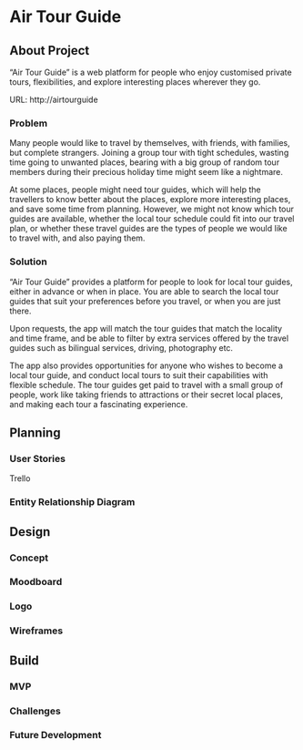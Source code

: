 # Air Tour Guide #
## About Project
“Air Tour Guide” is a web platform for people who enjoy customised private tours, flexibilities, and explore interesting places wherever they go.

URL: http://airtourguide

### Problem
Many people would like to travel by themselves, with friends, with families, but complete strangers. Joining a group tour with tight schedules, wasting time going to unwanted places, bearing with a big group of random tour members during their precious holiday time might seem like a nightmare.

At some places, people might need tour guides, which will help the travellers to know better about the places, explore more interesting places, and save some time from planning. However, we might not know which tour guides are available, whether the local tour schedule could fit into our travel plan, or whether these travel guides are the types of people we would like to travel with, and also paying them.

### Solution
“Air Tour Guide” provides a platform for people to look for local tour guides, either in advance or when in place. You are able to search the local tour guides that suit your preferences before you travel, or when you are just there. 

Upon requests, the app will match the tour guides that match the locality and time frame, and be able to filter by extra services offered by the travel guides such as bilingual services, driving, photography etc.

The app also provides opportunities for anyone who wishes to become a local tour guide, and conduct local tours to suit their capabilities with flexible schedule. The tour guides get paid to travel with a small group of people, work like taking friends to attractions or their secret local places, and making each tour a fascinating experience.

## Planning
### User Stories
Trello

### Entity Relationship Diagram



## Design
### Concept


### Moodboard


### Logo


### Wireframes



## Build
### MVP

### Challenges

### Future Development